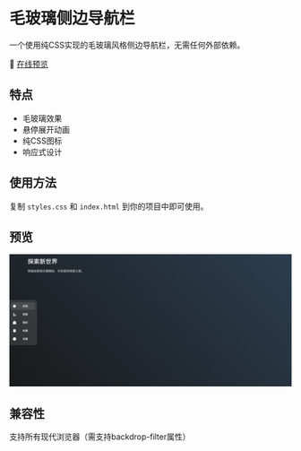# 毛玻璃侧边导航栏

一个使用纯CSS实现的毛玻璃风格侧边导航栏，无需任何外部依赖。

🔗 <a href="https://abcdream-lary.github.io/nav/" target="_blank">在线预览</a>

## 特点

- 毛玻璃效果
- 悬停展开动画
- 纯CSS图标
- 响应式设计

## 使用方法

复制 `styles.css` 和 `index.html` 到你的项目中即可使用。

## 预览

![预览图](000.png)

## 兼容性

支持所有现代浏览器（需支持backdrop-filter属性） 